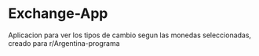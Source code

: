 # Exchange-App
Aplicacion para ver los tipos de cambio segun las monedas seleccionadas, creado para r/Argentina-programa
